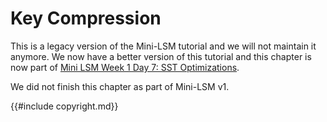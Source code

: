 # Key Compression

<div class="warning">

This is a legacy version of the Mini-LSM tutorial and we will not maintain it anymore. We now have a better version of this tutorial 
and this chapter is now part of [Mini LSM Week 1 Day 7: SST Optimizations](./week1-07-sst-optimizations.md).

</div>

We did not finish this chapter as part of Mini-LSM v1.

{{#include copyright.md}}
